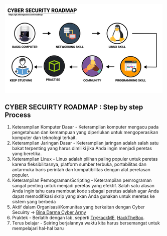 

![](roadmap.png)

## CYBER SECUIRTY ROADMAP : Step by step Process

1. Keterampilan Komputer Dasar - Keterampilan komputer mengacu pada pengetahuan dan kemampuan yang diperlukan untuk mengoperasikan komputer dan teknologi terkait.
2. Keterampilan Jaringan Dasar - Keterampilan jaringan adalah salah satu bakat terpenting yang harus dimiliki jika Anda ingin menjadi peretas yang beretika.
3. Keterampilan Linux - Linux adalah pilihan paling populer untuk peretas karena fleksibilitasnya, platform sumber terbuka, portabilitas dan antarmuka baris perintah dan kompatibilitas dengan alat peretasan populer.
4. Keterampilan Pemrograman/Scripting - Keterampilan pemrograman sangat penting untuk menjadi peretas yang efektif. Salah satu alasan Anda ingin tahu cara membuat kode sebagai peretas adalah agar Anda dapat memodifikasi skrip yang akan Anda gunakan untuk meretas ke sistem yang berbeda
5. Aktif dalam Organisasi/Komunitas yang berkaitan dengan Cyber Secuirty -> [Bina Darma Cyber Army](https://discord.gg/tCVcsqFMJN)
6. Praktek - Berlatih dengan lab, seperti [TryHackME](https://tryhackme.com/), [HackTheBox](https://www.hackthebox.com/).
7. Terus belajar - Seiring berjalannya waktu kita harus bersemangat untuk mempelajari hal-hal baru


 
 
 
 
